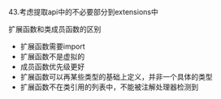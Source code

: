 43.考虑提取api中的不必要部分到extensions中

 扩展函数和类成员函数的区别

- 扩展函数需要import
- 扩展函数不是虚拟的
- 成员函数优先级更好
- 扩展函数可以再某些类型的基础上定义，并非一个具体的类型
- 扩展函数不在类引用的列表中，不能被注解处理器检测到
